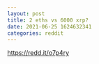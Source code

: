 ```yaml
--- 
layout: post 
title: 2 eths vs 6000 xrp? 
date: 2021-06-25 1624632341 
categories: reddit 
--- 
```

https://redd.it/o7p4ry